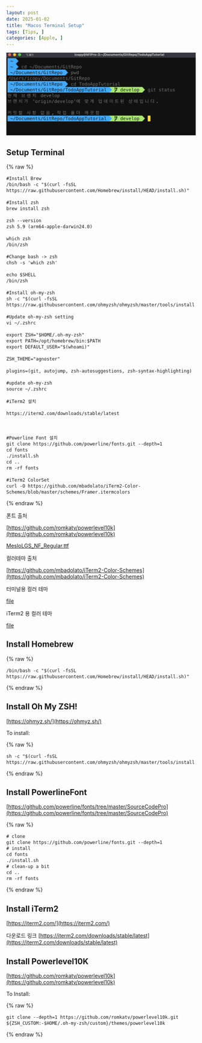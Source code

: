 ```yaml
---
layout: post
date: 2025-01-02
title: "Macos Terminal Setup"
tags: [Tips, ]
categories: [Apple, ]
---
```



![0](/assets/img/2025-01-02-Macos-Terminal-Setup.md/0.png)



## Setup Terminal



{% raw %}
```shell
#Install Brew
/bin/bash -c "$(curl -fsSL https://raw.githubusercontent.com/Homebrew/install/HEAD/install.sh)"

#Install zsh
brew install zsh

zsh --version
zsh 5.9 (arm64-apple-darwin24.0)

which zsh
/bin/zsh

#Change bash -> zsh
chsh -s 'which zsh'

echo $SHELL
/bin/zsh

#Install oh-my-zsh
sh -c "$(curl -fsSL https://raw.githubusercontent.com/ohmyzsh/ohmyzsh/master/tools/install.sh)"

#Update oh-my-zsh setting
vi ~/.zshrc

export ZSH="$HOME/.oh-my-zsh"
export PATH=/opt/homebrew/bin:$PATH
export DEFAULT_USER="$(whoami)"

ZSH_THEME="agnoster"

plugins=(git, autojump, zsh-autosuggestions, zsh-syntax-highlighting)

#update oh-my-zsh
source ~/.zshrc

#iTerm2 설치

https://iterm2.com/downloads/stable/latest



#Powerline Font 설치
git clone https://github.com/powerline/fonts.git --depth=1
cd fonts
./install.sh
cd ..
rm -rf fonts

#iTerm2 ColorSet
curl -O https://github.com/mbadolato/iTerm2-Color-Schemes/blob/master/schemes/Framer.itermcolors
```
{% endraw %}



폰트 출처


[https://github.com/romkatv/powerlevel10k](https://github.com/romkatv/powerlevel10k)


[MesloLGS_NF_Regular.ttf](https://prod-files-secure.s3.us-west-2.amazonaws.com/6418cdd3-3974-4c93-91e2-ff78d8683257/3230b59b-0400-4488-9b1f-e87eed5e220b/MesloLGS_NF_Regular.ttf?X-Amz-Algorithm=AWS4-HMAC-SHA256&X-Amz-Content-Sha256=UNSIGNED-PAYLOAD&X-Amz-Credential=ASIAZI2LB466T35F3MQV%2F20250929%2Fus-west-2%2Fs3%2Faws4_request&X-Amz-Date=20250929T145725Z&X-Amz-Expires=3600&X-Amz-Security-Token=IQoJb3JpZ2luX2VjEE8aCXVzLXdlc3QtMiJHMEUCID8HcwaVjrFgvANyLpN9R3T6LvzBGdCGwdtOOb43i3NrAiEA0V7%2B4K4r5yn35yC%2Fo46U94WrCTBmMt3HK4APcGA4szQqiAQI2P%2F%2F%2F%2F%2F%2F%2F%2F%2F%2FARAAGgw2Mzc0MjMxODM4MDUiDFs3l3ql2Dp%2BvfHB8ircA2eXGvvqjfFz4TkrXKrMJFDg35Ve9%2BI%2BretHGN5Zi5Fb3nxEppktM2LYd6WZynFVb%2FMdcKXyga3rt76HuzyLGZMzzBorgcdWoky%2F7aVj0zYEgqM5JPMPzoyjfN1OYMFrhj%2BCqM3wml%2BINNuFns6zjpX%2F6AeItp3e0o4zJdTQN5tWLF4cMRbPIj6fmJoDfwM5TZ1uJTFAfy0pwk1tWAs0yg6TlOS37bjg8nC84Optep0k7def4CLnUwxtg%2B%2F6aTly8L%2FxEdKu28KMW7puVzdCFN19W8rhXAeXFKv4ZdUq5mSXLuSDDym4V0ZCHBbq0vsGvOcTSSUEpAdutwvebo255fzJESgQy8l3NOoXSU0K00NRVOiLZwnE2ODV12qOcqddfZkv5p82SI61fohG0VagynsWrwsh2TfdkhpGKBWFMlma%2FkDvn%2BezhTYAWRDygkZP0jS5RQmFC4KgtTE4ye577eZnUKh6hNza95dvzz2y5VVqU45%2BmA048ilbOARZbV4dMWY1FGxw%2FkxMx9pucd8%2FoeolfhbKUBWfeEg321yuReWC00AaTMxTCAkZeSWn4WawuA1IpcfzE7SeG4qk8w4721S%2BD0rdkh0tN%2FPe%2BfbRRlJB%2FdEJwscXO1k%2BTw6tMPqx6sYGOqUB7BnjCeakLkBRzrhTCoi%2BEwNtKf2lGZ%2FYWiLjBJCiOWzwob7tT%2FI5bWOHGzD5Qw6OB3Aum1sczfcfF312acgJVxDKw9JHjbelIC4fhfklQKsCR4q4Yfj8hckfqeaDnQSIZ1mjhpseTJBd8NYfmYwrn%2FQVAheoL5VRhe6BlDFIZZqSiUa4jNMYVRUkked6BLUru%2FVuxdp3dRKBYkUgZpHn01xyoviB&X-Amz-Signature=5a4bd57fef00ef66fd528940807d85671e6b4798dcae02c8fbef52f58baa9ad2&X-Amz-SignedHeaders=host&x-amz-checksum-mode=ENABLED&x-id=GetObject)


컬러테마 출처


[https://github.com/mbadolato/iTerm2-Color-Schemes](https://github.com/mbadolato/iTerm2-Color-Schemes)



터미널용 컬러 테마


[file](https://prod-files-secure.s3.us-west-2.amazonaws.com/6418cdd3-3974-4c93-91e2-ff78d8683257/d3a6c42d-c62b-4f75-bb68-59d217cc4e17/Framer.terminal?X-Amz-Algorithm=AWS4-HMAC-SHA256&X-Amz-Content-Sha256=UNSIGNED-PAYLOAD&X-Amz-Credential=ASIAZI2LB466T35F3MQV%2F20250929%2Fus-west-2%2Fs3%2Faws4_request&X-Amz-Date=20250929T145725Z&X-Amz-Expires=3600&X-Amz-Security-Token=IQoJb3JpZ2luX2VjEE8aCXVzLXdlc3QtMiJHMEUCID8HcwaVjrFgvANyLpN9R3T6LvzBGdCGwdtOOb43i3NrAiEA0V7%2B4K4r5yn35yC%2Fo46U94WrCTBmMt3HK4APcGA4szQqiAQI2P%2F%2F%2F%2F%2F%2F%2F%2F%2F%2FARAAGgw2Mzc0MjMxODM4MDUiDFs3l3ql2Dp%2BvfHB8ircA2eXGvvqjfFz4TkrXKrMJFDg35Ve9%2BI%2BretHGN5Zi5Fb3nxEppktM2LYd6WZynFVb%2FMdcKXyga3rt76HuzyLGZMzzBorgcdWoky%2F7aVj0zYEgqM5JPMPzoyjfN1OYMFrhj%2BCqM3wml%2BINNuFns6zjpX%2F6AeItp3e0o4zJdTQN5tWLF4cMRbPIj6fmJoDfwM5TZ1uJTFAfy0pwk1tWAs0yg6TlOS37bjg8nC84Optep0k7def4CLnUwxtg%2B%2F6aTly8L%2FxEdKu28KMW7puVzdCFN19W8rhXAeXFKv4ZdUq5mSXLuSDDym4V0ZCHBbq0vsGvOcTSSUEpAdutwvebo255fzJESgQy8l3NOoXSU0K00NRVOiLZwnE2ODV12qOcqddfZkv5p82SI61fohG0VagynsWrwsh2TfdkhpGKBWFMlma%2FkDvn%2BezhTYAWRDygkZP0jS5RQmFC4KgtTE4ye577eZnUKh6hNza95dvzz2y5VVqU45%2BmA048ilbOARZbV4dMWY1FGxw%2FkxMx9pucd8%2FoeolfhbKUBWfeEg321yuReWC00AaTMxTCAkZeSWn4WawuA1IpcfzE7SeG4qk8w4721S%2BD0rdkh0tN%2FPe%2BfbRRlJB%2FdEJwscXO1k%2BTw6tMPqx6sYGOqUB7BnjCeakLkBRzrhTCoi%2BEwNtKf2lGZ%2FYWiLjBJCiOWzwob7tT%2FI5bWOHGzD5Qw6OB3Aum1sczfcfF312acgJVxDKw9JHjbelIC4fhfklQKsCR4q4Yfj8hckfqeaDnQSIZ1mjhpseTJBd8NYfmYwrn%2FQVAheoL5VRhe6BlDFIZZqSiUa4jNMYVRUkked6BLUru%2FVuxdp3dRKBYkUgZpHn01xyoviB&X-Amz-Signature=bb50975c2ddeb39d1cabe92c1f0d4423490f2352648bc3a07fb503bfb78fd25c&X-Amz-SignedHeaders=host&x-amz-checksum-mode=ENABLED&x-id=GetObject)


iTerm2 용 컬러 테마


[file](https://prod-files-secure.s3.us-west-2.amazonaws.com/6418cdd3-3974-4c93-91e2-ff78d8683257/c0a60f17-c7c2-4720-9496-d840b2564836/Framer.itermcolors?X-Amz-Algorithm=AWS4-HMAC-SHA256&X-Amz-Content-Sha256=UNSIGNED-PAYLOAD&X-Amz-Credential=ASIAZI2LB466T35F3MQV%2F20250929%2Fus-west-2%2Fs3%2Faws4_request&X-Amz-Date=20250929T145725Z&X-Amz-Expires=3600&X-Amz-Security-Token=IQoJb3JpZ2luX2VjEE8aCXVzLXdlc3QtMiJHMEUCID8HcwaVjrFgvANyLpN9R3T6LvzBGdCGwdtOOb43i3NrAiEA0V7%2B4K4r5yn35yC%2Fo46U94WrCTBmMt3HK4APcGA4szQqiAQI2P%2F%2F%2F%2F%2F%2F%2F%2F%2F%2FARAAGgw2Mzc0MjMxODM4MDUiDFs3l3ql2Dp%2BvfHB8ircA2eXGvvqjfFz4TkrXKrMJFDg35Ve9%2BI%2BretHGN5Zi5Fb3nxEppktM2LYd6WZynFVb%2FMdcKXyga3rt76HuzyLGZMzzBorgcdWoky%2F7aVj0zYEgqM5JPMPzoyjfN1OYMFrhj%2BCqM3wml%2BINNuFns6zjpX%2F6AeItp3e0o4zJdTQN5tWLF4cMRbPIj6fmJoDfwM5TZ1uJTFAfy0pwk1tWAs0yg6TlOS37bjg8nC84Optep0k7def4CLnUwxtg%2B%2F6aTly8L%2FxEdKu28KMW7puVzdCFN19W8rhXAeXFKv4ZdUq5mSXLuSDDym4V0ZCHBbq0vsGvOcTSSUEpAdutwvebo255fzJESgQy8l3NOoXSU0K00NRVOiLZwnE2ODV12qOcqddfZkv5p82SI61fohG0VagynsWrwsh2TfdkhpGKBWFMlma%2FkDvn%2BezhTYAWRDygkZP0jS5RQmFC4KgtTE4ye577eZnUKh6hNza95dvzz2y5VVqU45%2BmA048ilbOARZbV4dMWY1FGxw%2FkxMx9pucd8%2FoeolfhbKUBWfeEg321yuReWC00AaTMxTCAkZeSWn4WawuA1IpcfzE7SeG4qk8w4721S%2BD0rdkh0tN%2FPe%2BfbRRlJB%2FdEJwscXO1k%2BTw6tMPqx6sYGOqUB7BnjCeakLkBRzrhTCoi%2BEwNtKf2lGZ%2FYWiLjBJCiOWzwob7tT%2FI5bWOHGzD5Qw6OB3Aum1sczfcfF312acgJVxDKw9JHjbelIC4fhfklQKsCR4q4Yfj8hckfqeaDnQSIZ1mjhpseTJBd8NYfmYwrn%2FQVAheoL5VRhe6BlDFIZZqSiUa4jNMYVRUkked6BLUru%2FVuxdp3dRKBYkUgZpHn01xyoviB&X-Amz-Signature=7f4a751c86774253a4fb45ae8e585c7bc226f68789d5d23f830bc3d17d3b0a21&X-Amz-SignedHeaders=host&x-amz-checksum-mode=ENABLED&x-id=GetObject)



## Install Homebrew



{% raw %}
```shell
/bin/bash -c "$(curl -fsSL https://raw.githubusercontent.com/Homebrew/install/HEAD/install.sh)"
```
{% endraw %}




## Install Oh My ZSH!


[https://ohmyz.sh/](https://ohmyz.sh/)


To install:



{% raw %}
```shell
sh -c "$(curl -fsSL https://raw.githubusercontent.com/ohmyzsh/ohmyzsh/master/tools/install.sh)"
```
{% endraw %}




## Install PowerlineFont


[https://github.com/powerline/fonts/tree/master/SourceCodePro](https://github.com/powerline/fonts/tree/master/SourceCodePro)



{% raw %}
```shell
# clone
git clone https://github.com/powerline/fonts.git --depth=1
# install
cd fonts
./install.sh
# clean-up a bit
cd ..
rm -rf fonts
```
{% endraw %}




## Install iTerm2


[https://iterm2.com/](https://iterm2.com/)


다운로드 링크
[https://iterm2.com/downloads/stable/latest](https://iterm2.com/downloads/stable/latest)



## Install Powerlevel10K


[https://github.com/romkatv/powerlevel10k](https://github.com/romkatv/powerlevel10k)


To Install:



{% raw %}
```shell
git clone --depth=1 https://github.com/romkatv/powerlevel10k.git ${ZSH_CUSTOM:-$HOME/.oh-my-zsh/custom}/themes/powerlevel10k
```
{% endraw %}


